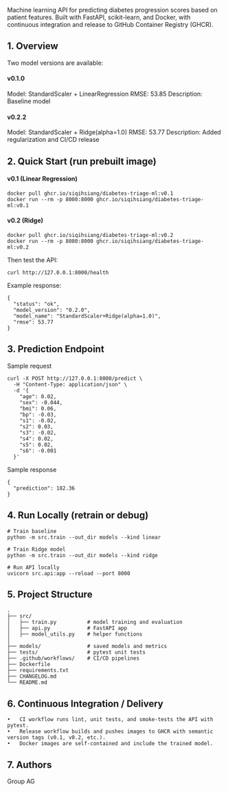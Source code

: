 Machine learning API for predicting diabetes progression scores based on patient features. Built with FastAPI, scikit-learn, and Docker, with continuous integration and release to GitHub Container Registry (GHCR).

## 1. Overview
Two model versions are available:
#### v0.1.0
Model: StandardScaler + LinearRegression
RMSE: 53.85
Description: Baseline model
#### v0.2.2
Model: StandardScaler + Ridge(alpha=1.0)
RMSE: 53.77
Description: Added regularization and CI/CD release

## 2. Quick Start (run prebuilt image)
#### v0.1 (Linear Regression)
```
docker pull ghcr.io/siqihsiang/diabetes-triage-ml:v0.1
docker run --rm -p 8000:8000 ghcr.io/siqihsiang/diabetes-triage-ml:v0.1
```
#### v0.2 (Ridge)
```
docker pull ghcr.io/siqihsiang/diabetes-triage-ml:v0.2
docker run --rm -p 8080:8000 ghcr.io/siqihsiang/diabetes-triage-ml:v0.2
```
Then test the API:
```
curl http://127.0.0.1:8000/health
```
Example response:
```
{
  "status": "ok",
  "model_version": "0.2.0",
  "model_name": "StandardScaler+Ridge(alpha=1.0)",
  "rmse": 53.77
}
```

## 3. Prediction Endpoint
Sample request
```
curl -X POST http://127.0.0.1:8000/predict \
  -H "Content-Type: application/json" \
  -d '{
    "age": 0.02,
    "sex": -0.044,
    "bmi": 0.06,
    "bp": -0.03,
    "s1": -0.02,
    "s2": 0.03,
    "s3": -0.02,
    "s4": 0.02,
    "s5": 0.02,
    "s6": -0.001
  }'
```
Sample response
```
{
  "prediction": 182.36
}
```

## 4. Run Locally (retrain or debug)
```
# Train baseline
python -m src.train --out_dir models --kind linear

# Train Ridge model
python -m src.train --out_dir models --kind ridge

# Run API locally
uvicorn src.api:app --reload --port 8000
```

## 5. Project Structure
```
.
├── src/
│   ├── train.py          # model training and evaluation
│   ├── api.py            # FastAPI app
│   ├── model_utils.py    # helper functions
│
├── models/               # saved models and metrics
├── tests/                # pytest unit tests
├── .github/workflows/    # CI/CD pipelines
├── Dockerfile
├── requirements.txt
├── CHANGELOG.md
└── README.md
```

## 6. Continuous Integration / Delivery
	•	CI workflow runs lint, unit tests, and smoke-tests the API with pytest.
	•	Release workflow builds and pushes images to GHCR with semantic version tags (v0.1, v0.2, etc.).
	•	Docker images are self-contained and include the trained model.

## 7. Authors
Group AG
